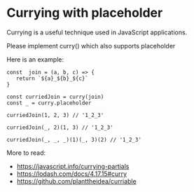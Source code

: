 # Currying with placeholder
Currying is a useful technique used in JavaScript applications.

Please implement curry() which also supports placeholder

Here is an example:

```
const  join = (a, b, c) => {
   return `${a}_${b}_${c}`
}

const curriedJoin = curry(join)
const _ = curry.placeholder

curriedJoin(1, 2, 3) // '1_2_3'

curriedJoin(_, 2)(1, 3) // '1_2_3'

curriedJoin(_, _, _)(1)(_, 3)(2) // '1_2_3'
```

More to read:

- https://javascript.info/currying-partials
- https://lodash.com/docs/4.17.15#curry
- https://github.com/planttheidea/curriable
